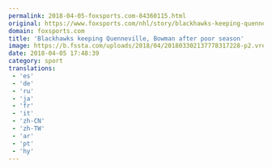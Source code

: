 ```yaml
---
permalink: 2018-04-05-foxsports.com-84360115.html
original: https://www.foxsports.com/nhl/story/blackhawks-keeping-quenneville-bowman-after-poor-season-040518
domain: foxsports.com
title: 'Blackhawks keeping Quenneville, Bowman after poor season'
image: https://b.fssta.com/uploads/2018/04/201803302137778317228-p2.vresize.1200.630.high.98.jpeg
date: 2018-04-05 17:48:39
category: sport
translations: 
 - 'es'
 - 'de'
 - 'ru'
 - 'ja'
 - 'fr'
 - 'it'
 - 'zh-CN'
 - 'zh-TW'
 - 'ar'
 - 'pt'
 - 'hy'
---
```


